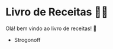 # Livro de Receitas :man_cook:

Olá! bem vindo ao livro de receitas! :shallow_pan_of_food:

- Strogonoff 